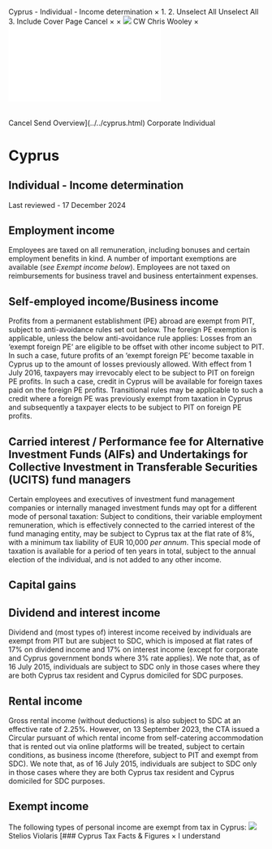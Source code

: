 Cyprus - Individual - Income determination
×
1.
2.
Unselect All
Unselect All
3.
Include Cover Page
Cancel
×
×
![](../../-/media/world-wide-tax-summaries/attachments/global---chris-wooley.ashx%3Frev=ac5e5f3223b34096b1afc2a6009c7320&revision=ac5e5f32-23b3-4096-b1af-c2a6009c7320&hash=859B7ADC84DC2CBEC9760E9E6EE7DE6D0A8BFCDF)
CW
Chris Wooley
×
![](income-determination.html)
######
Cancel
Send
Overview](../../cyprus.html)
Corporate
Individual
# Cyprus
## Individual - Income determination
Last reviewed - 17 December 2024
## Employment income
Employees are taxed on all remuneration, including bonuses and certain employment benefits in kind. A number of important exemptions are available (*see Exempt income below*).
Employees are not taxed on reimbursements for business travel and business entertainment expenses.
## Self-employed income/Business income
Profits from a permanent establishment (PE) abroad are exempt from PIT, subject to anti-avoidance rules set out below.
The foreign PE exemption is applicable, unless the below anti-avoidance rule applies:
Losses from an ‘exempt foreign PE’ are eligible to be offset with other income subject to PIT. In such a case, future profits of an ‘exempt foreign PE’ become taxable in Cyprus up to the amount of losses previously allowed.
With effect from 1 July 2016, taxpayers may irrevocably elect to be subject to PIT on foreign PE profits. In such a case, credit in Cyprus will be available for foreign taxes paid on the foreign PE profits. Transitional rules may be applicable to such a credit where a foreign PE was previously exempt from taxation in Cyprus and subsequently a taxpayer elects to be subject to PIT on foreign PE profits.
## Carried interest / Performance fee for Alternative Investment Funds (AIFs) and Undertakings for Collective Investment in Transferable Securities (UCITS) fund managers
Certain employees and executives of investment fund management companies or internally managed investment funds may opt for a different mode of personal taxation:
Subject to conditions, their variable employment remuneration, which is effectively connected to the carried interest of the fund managing entity, may be subject to Cyprus tax at the flat rate of 8%, with a minimum tax liability of EUR 10,000 *per annum*. This special mode of taxation is available for a period of ten years in total, subject to the annual election of the individual, and is not added to any other income.
## Capital gains
## Dividend and interest income
Dividend and (most types of) interest income received by individuals are exempt from PIT but are subject to SDC, which is imposed at flat rates of 17% on dividend income and 17% on interest income (except for corporate and Cyprus government bonds where 3% rate applies).
We note that, as of 16 July 2015, individuals are subject to SDC only in those cases where they are both Cyprus tax resident and Cyprus domiciled for SDC purposes.
## Rental income
Gross rental income (without deductions) is also subject to SDC at an effective rate of 2.25%. However, on 13 September 2023, the CTA issued a Circular pursuant of which rental income from self-catering accommodation that is rented out via online platforms will be treated, subject to certain conditions, as business income (therefore, subject to PIT and exempt from SDC).
We note that, as of 16 July 2015, individuals are subject to SDC only in those cases where they are both Cyprus tax resident and Cyprus domiciled for SDC purposes.
## Exempt income
The following types of personal income are exempt from tax in Cyprus:
![](../../-/media/world-wide-tax-summaries/attachments/cyprus---stelios_violaris.ashx%3Frev=061a2a1e254e4d29a712e433dc3e024a&revision=061a2a1e-254e-4d29-a712-e433dc3e024a&hash=7CCF2CE6C6919A9E55BC3B25479D45FF2C508357)
Stelios Violaris
[### Cyprus Tax Facts & Figures
×
I understand